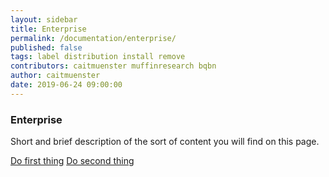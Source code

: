 ```yaml
---
layout: sidebar
title: Enterprise
permalink: /documentation/enterprise/
published: false
tags: label distribution install remove
contributors: caitmuenster muffinresearch bqbn
author: caitmuenster
date: 2019-06-24 09:00:00
---
```


<!-- Overview Page Hero Banner -->

<section class="overview-hero" style="background-image: url({% asset "develop-overview-hero-bg.jpg" @optim @path %});">
<div class="module">
<article class="module-content grid-x grid-padding-x">
<div class="cell small-12">
<div class="overview-hero-description" markdown="1">

# Enterprise

Short and brief description of the sort of content you will find on this page.

</div>
<div class="overview-hero-cta">

<a href="/documentation/develop/" class="button">Do first thing</a>
<a href="/documentation/develop/" class="button secondary">Do second thing</a>

</div>
</div>
</article>
</div>
</section>

<!-- END: Overview Page Hero Banner -->